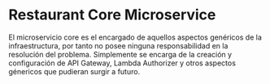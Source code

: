 # Restaurant Core Microservice

El microservicio core es el encargado de aquellos aspectos genéricos de la infraestructura, por tanto no posee ninguna responsabilidad en la resolución del problema. Simplemente se encarga de la creación y configuración de API Gateway, Lambda Authorizer y otros aspectos génericos que pudieran surgir a futuro.

